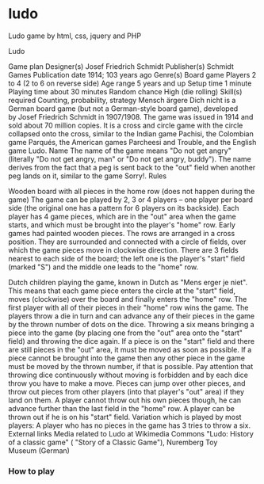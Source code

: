# ludo
Ludo game by html, css, jquery and PHP

Ludo

Game plan
Designer(s)
Josef Friedrich Schmidt
Publisher(s)
Schmidt Games
Publication date
1914; 103 years ago
Genre(s)
Board game
Players
2 to 4 (2 to 6 on reverse side)
Age range
5 years and up
Setup time
1 minute
Playing time
about 30 minutes
Random chance
High (die rolling)
Skill(s) required
Counting, probability, strategy
Mensch ärgere Dich nicht is a German board game (but not a German-style board game), developed by Josef Friedrich Schmidt in 1907/1908.
The game was issued in 1914 and sold about 70 million copies. It is a cross and circle game with the circle collapsed onto the cross, similar to the Indian game Pachisi, the Colombian game Parqués, the American games Parcheesi and Trouble, and the English game Ludo.
Name
The name of the game means "Do not get angry" (literally "Do not get angry, man" or "Do not get angry, buddy"). The name derives from the fact that a peg is sent back to the "out" field when another peg lands on it, similar to the game Sorry!.
Rules

Wooden board with all pieces in the home row (does not happen during the game)
The game can be played by 2, 3 or 4 players – one player per board side (the original one has a pattern for 6 players on its backside). Each player has 4 game pieces, which are in the "out" area when the game starts, and which must be brought into the player's "home" row. Early games had painted wooden pieces.
The rows are arranged in a cross position. They are surrounded and connected with a circle of fields, over which the game pieces move in clockwise direction. There are 3 fields nearest to each side of the board; the left one is the player's "start" field (marked "S") and the middle one leads to the "home" row.

Dutch children playing the game, known in Dutch as "Mens erger je niet".
This means that each game piece enters the circle at the "start" field, moves (clockwise) over the board and finally enters the "home" row. The first player with all of their pieces in their "home" row wins the game.
The players throw a die in turn and can advance any of their pieces in the game by the thrown number of dots on the dice.
Throwing a six means bringing a piece into the game (by placing one from the "out" area onto the "start" field) and throwing the dice again. If a piece is on the "start" field and there are still pieces in the "out" area, it must be moved as soon as possible. If a piece cannot be brought into the game then any other piece in the game must be moved by the thrown number, if that is possible. Pay attention that throwing dice continuously without moving is forbidden and by each dice throw you have to make a move.
Pieces can jump over other pieces, and throw out pieces from other players (into that player's "out" area) if they land on them. A player cannot throw out his own pieces though, he can advance further than the last field in the "home" row. A player can be thrown out if he is on his "start" field.
Variation which is played by most players: A player who has no pieces in the game has 3 tries to throw a six.
External links
Media related to Ludo at Wikimedia Commons
"Ludo: History of a classic game" ( "Story of a Classic Game"), Nuremberg Toy Museum (German)

### How to play

